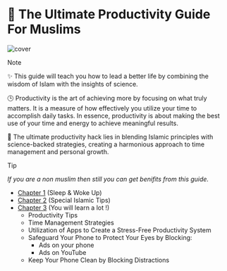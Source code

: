 # 📗 The Ultimate Productivity Guide For Muslims

![cover](https://github-production-user-asset-6210df.s3.amazonaws.com/71178740/406716486-f9f61d14-1a43-4878-9efc-b8828ff31125.jpg?X-Amz-Algorithm=AWS4-HMAC-SHA256&X-Amz-Credential=AKIAVCODYLSA53PQK4ZA%2F20250126%2Fus-east-1%2Fs3%2Faws4_request&X-Amz-Date=20250126T082828Z&X-Amz-Expires=300&X-Amz-Signature=13bd073e70beed4c54aa9714f85b10d72805c1ae3a2ff05ba0dac222a889450c&X-Amz-SignedHeaders=host)

> [!NOTE]
> ✨ This guide will teach you how to lead a better life by combining the wisdom of Islam with the insights of science.

🕒 Productivity is the art of achieving more by focusing on what truly matters. It is a measure of how effectively you utilize your time to accomplish daily tasks. In essence, productivity is about making the best use of your time and energy to achieve meaningful results.   

🌟 The ultimate productivity hack lies in blending Islamic principles with science-backed strategies, creating a harmonious approach to time management and personal growth.

> [!TIP]
> *If you are a non muslim then still you can get benifits from this guide.*

- [Chapter 1](./chapters/Chapter-1.md) (Sleep & Woke Up)
- [Chapter 2](/chapters/Chapter-2.md) (Special Islamic Tips)
- [Chapter 3](/chapters/Chapter-3.md) (You will learn a lot !)
	- Productivity Tips
	- Time Management Strategies
	- Utilization of Apps to Create a Stress-Free Productivity System
	- Safeguard Your Phone to Protect Your Eyes by Blocking:
		- Ads on your phone
		- Ads on YouTube
	- Keep Your Phone Clean by Blocking Distractions